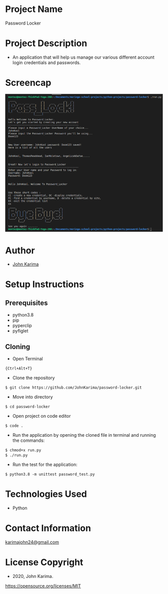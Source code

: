 # Project Name 
Password Locker

# Project Description 
- An application that will help us manage our various different account login credentials and passwords.

# Screencap
![Screenshot of working application](/images/screencap.png "Terminal Screenshot 1")

# Author 
- [John Karima](https://github.com/JohnKarima)

# Setup Instructions 
## Prerequisites
- python3.8
- pip
- pyperclip
- pyfiglet

## Cloning

- Open Terminal
```
{Ctrl+Alt+T}
```
- Clone the repository 
```
$ git clone https://github.com/JohnKarima/password-locker.git
```
- Move into directory 
```
$ cd password-locker
```
- Open project on code editor 
```
$ code . 
```
- Run the application by opening the cloned file in terminal and running the commands:
```
$ chmod+x run.py
$ ./run.py
```
- Run the test for the application:
```
$ python3.8 -m unittest password_test.py
```

# Technologies Used
- Python

# Contact Information
karimajohn24@gmail.com

# License Copyright 
- 2020, John Karima.

https://opensource.org/licenses/MIT